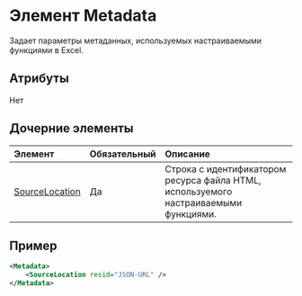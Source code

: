 # <a name="metadata-element"></a>Элемент Metadata

Задает параметры метаданных, используемых настраиваемыми функциями в  Excel.

## <a name="attributes"></a>Атрибуты

Нет

## <a name="child-elements"></a>Дочерние элементы

|  Элемент  |  Обязательный  |  Описание  |
|:-----|:-----|:-----|
|  [SourceLocation](customfunctionssourcelocation.md)  |  Да  | Строка с идентификатором ресурса файла HTML, используемого настраиваемыми функциями. |

## <a name="example"></a>Пример

```xml
<Metadata>
    <SourceLocation resid="JSON-URL" />
</Metadata>
```

